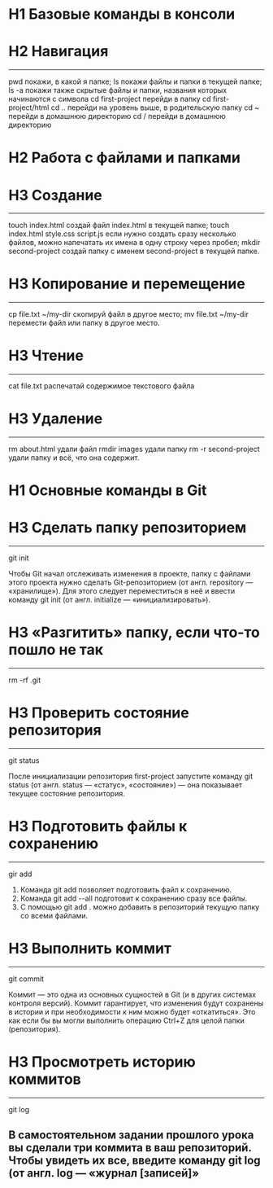 # H1 **Базовые команды в консоли**
# H2 Навигация
---
pwd  покажи, в какой я папке;
ls покажи файлы и папки в текущей папке;
ls -a покажи также скрытые файлы и папки, названия которых начинаются с символа
cd first-project перейди в папку
cd first-project/html 
cd .. перейди на уровень выше, в родительскую папку
cd ~ перейди в домашнюю директорию
cd / перейди в домашнюю директорию

# H2 Работа с файлами и папками
# H3 Создание
---
touch index.html создай файл index.html в текущей папке;
touch index.html style.css script.js если нужно создать сразу несколько файлов, можно напечатать их имена в одну строку через пробел;
mkdir second-project создай папку с именем second-project в текущей папке.

# H3  Копирование и перемещение
---
cp file.txt ~/my-dir скопируй файл в другое место;
mv file.txt ~/my-dir перемести файл или папку в другое место.

# H3 Чтение
----
cat file.txt распечатай содержимое текстового файла

# H3 Удаление
---
rm about.html удали файл
rmdir images удали папку
rm -r second-project  удали папку и всё, что она содержит.


# H1 **Основные команды в Git**
# H3 Сделать папку репозиторием
---
 git init

 Чтобы Git начал отслеживать изменения в проекте, папку с файлами этого проекта нужно сделать Git-репозиторием (от англ. repository — «хранилище»). Для этого следует переместиться в неё и ввести команду git init (от англ. initialize — «инициализировать»).

# H3 «Разгитить» папку, если что-то пошло не так
---
rm -rf .git
# H3 Проверить состояние репозитория
---
git status

После инициализации репозитория first-project запустите команду git status (от англ. status — «статус», «состояние») — она показывает текущее состояние репозитория. 
# H3 Подготовить файлы к сохранению
---
gir add

1. Команда git add позволяет подготовить файл к сохранению.
2. Команда git add --all подготовит к сохранению сразу все файлы.
3. С помощью git add . можно добавить в репозиторий текущую папку со всеми файлами.
# H3 Выполнить коммит
---
git commit

Коммит — это одна из основных сущностей в Git (и в других системах контроля версий). Коммит гарантирует, что изменения будут сохранены в истории и при необходимости к ним можно будет «откатиться». Это как если бы вы могли выполнить операцию Ctrl+Z для целой папки (репозитория).
# H3 Просмотреть историю коммитов
---
git log

В самостоятельном задании прошлого урока вы сделали три коммита в ваш репозиторий. Чтобы увидеть их все, введите команду git log (от англ. log — «журнал [записей]»
---